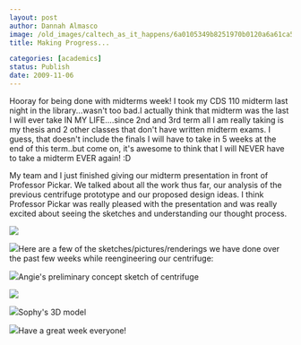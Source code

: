 ```yaml
---
layout: post
author: Dannah Almasco
image: /old_images/caltech_as_it_happens/6a0105349b8251970b0120a6a61ca5970c.jpg
title: Making Progress...

categories: [academics]
status: Publish
date: 2009-11-06
---
```



Hooray for being done with midterms week!
I took my CDS 110 midterm last night in the library...wasn't too bad.I actually think that midterm was the last I will ever take IN MY LIFE....since 2nd and 3rd term all I am really taking is my thesis and 2 other classes that don't have written midterm exams. I guess, that doesn't include the finals I will have to take in 5 weeks at the end of this term..but come on, it's awesome to think that I will NEVER have to take a midterm EVER again! :D

My team and I just finished giving our midterm presentation in front of Professor Pickar. We talked about all the work thus far, our analysis of the previous centrifuge prototype and our proposed design ideas. I think Professor Pickar was really pleased with the presentation and was really excited about seeing the sketches and understanding our thought process.


![](/old_images/caltech_as_it_happens/6a0105349b8251970b0120a6a61ed9970c.jpg)

![](/old_images/caltech_as_it_happens/6a0105349b8251970b0120a650b265970b.jpg)Here are a few of the sketches/pictures/renderings we have done over the past few weeks while reengineering our centrifuge:


![](/old_images/caltech_as_it_happens/6a0105349b8251970b0120a650b44a970b.jpg)Angie's preliminary concept sketch of centrifuge


![](/old_images/caltech_as_it_happens/6a0105349b8251970b0120a650b807970b.jpg)

![](/old_images/caltech_as_it_happens/6a0105349b8251970b0120a650ba0b970b.jpg)Sophy's 3D model


![](/old_images/caltech_as_it_happens/6a0105349b8251970b0120a6a628ae970c.png)Have a great week everyone!

